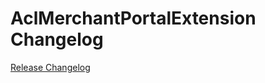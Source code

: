 # AclMerchantPortalExtension Changelog

[Release Changelog](https://github.com/spryker/acl-merchant-portal-extension/releases)
